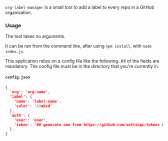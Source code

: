 `org-label-manager` is a small tool to add a label to every repo in a GitHub organisation.

### Usage

The tool takes no arguments.

It can be ran from the command line, after using `npm install`, with `node index.js`.

This application relies on a config file like the following. All of the fields are mandatory. The config file must be in the directory that you're currently in.

#### `config.json`
```json
{
  'org': 'org-name',
  'label': {
    'name': 'label-name',
    'color': '89abcd'
  },
  'auth': {
    'user': 'user',
    'token': '## generate one from https://github.com/settings/tokens ##'
  }
}
```

